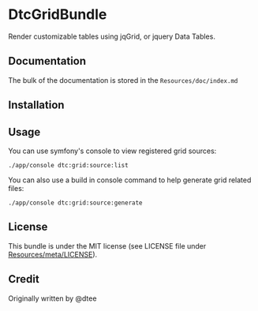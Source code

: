 DtcGridBundle
==============

Render customizable tables using jqGrid, or jquery Data Tables.

Documentation
-------------

The bulk of the documentation is stored in the `Resources/doc/index.md`

Installation
------------


Usage
-----

You can use symfony's console to view registered grid sources:

	./app/console dtc:grid:source:list

You can also use a build in console command to help generate grid related files:

	./app/console dtc:grid:source:generate

License
-------
This bundle is under the MIT license (see LICENSE file under [Resources/meta/LICENSE](Resources/meta/LICENSE)).

Credit
------
Originally written by @dtee
